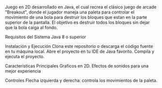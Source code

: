 Juego en 2D desarrollado en Java, el cual recrea el clásico juego de arcade "Breakout", donde el jugador
maneja una paleta para controlar el movimiento de una bola para destruir los bloques que estan en la parte
superior de la pantalla. El objetivo es destruir todos los bloques sin dejar que la bola caiga al fondo.

Requisitos del Sistema
Java 8 o superior

Instalación y Ejecución
Clona este repositorio o descarga el código fuente en tu máquina local. Abre el proyecto en tu IDE de Java favorito.
Compila y ejecuta el proyecto.

Caracteristicas Principales
Graficos en 2D.
Efectos de sonidos para una mejor experiencia

Controles
Flecha izquierda y derecha: controla los movimientos de la paleta. 
